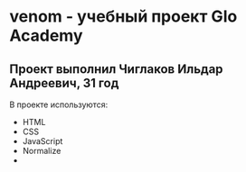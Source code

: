 # venom - учебный проект Glo Academy
## Проект выполнил Чиглаков Ильдар Андреевич, 31 год

В проекте используются:
- HTML
- CSS
- JavaScript
- Normalize
- 
